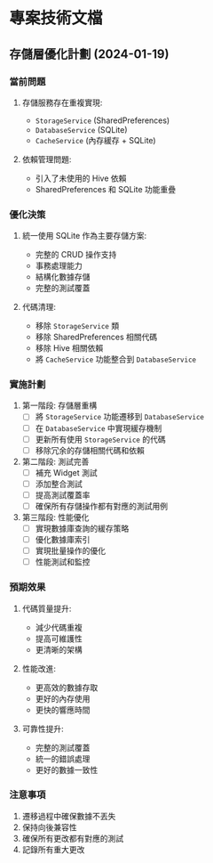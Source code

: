 # 專案技術文檔

## 存儲層優化計劃 (2024-01-19)

### 當前問題
1. 存儲服務存在重複實現:
   - `StorageService` (SharedPreferences)
   - `DatabaseService` (SQLite)
   - `CacheService` (內存緩存 + SQLite)

2. 依賴管理問題:
   - 引入了未使用的 Hive 依賴
   - SharedPreferences 和 SQLite 功能重疊

### 優化決策
1. 統一使用 SQLite 作為主要存儲方案:
   - 完整的 CRUD 操作支持
   - 事務處理能力
   - 結構化數據存儲
   - 完整的測試覆蓋

2. 代碼清理:
   - 移除 `StorageService` 類
   - 移除 SharedPreferences 相關代碼
   - 移除 Hive 相關依賴
   - 將 `CacheService` 功能整合到 `DatabaseService`

### 實施計劃
1. 第一階段: 存儲層重構
   - [ ] 將 `StorageService` 功能遷移到 `DatabaseService`
   - [ ] 在 `DatabaseService` 中實現緩存機制
   - [ ] 更新所有使用 `StorageService` 的代碼
   - [ ] 移除冗余的存儲相關代碼和依賴

2. 第二階段: 測試完善
   - [ ] 補充 Widget 測試
   - [ ] 添加整合測試
   - [ ] 提高測試覆蓋率
   - [ ] 確保所有存儲操作都有對應的測試用例

3. 第三階段: 性能優化
   - [ ] 實現數據庫查詢的緩存策略
   - [ ] 優化數據庫索引
   - [ ] 實現批量操作的優化
   - [ ] 性能測試和監控

### 預期效果
1. 代碼質量提升:
   - 減少代碼重複
   - 提高可維護性
   - 更清晰的架構

2. 性能改進:
   - 更高效的數據存取
   - 更好的內存使用
   - 更快的響應時間

3. 可靠性提升:
   - 完整的測試覆蓋
   - 統一的錯誤處理
   - 更好的數據一致性

### 注意事項
1. 遷移過程中確保數據不丟失
2. 保持向後兼容性
3. 確保所有更改都有對應的測試
4. 記錄所有重大更改
